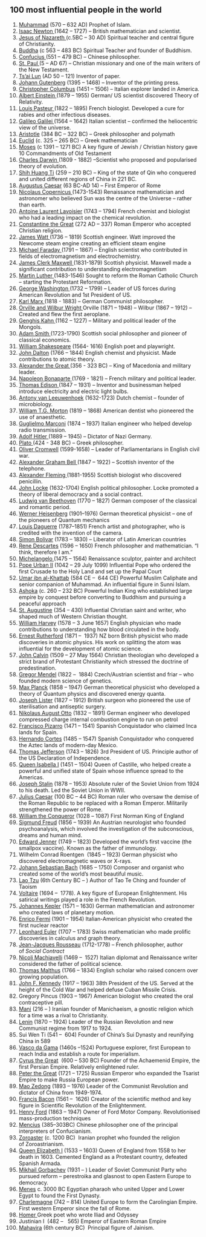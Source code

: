 <h2>100 most influential people in the world </h2>

<ol>
<li><a href="https://www.biographyonline.net/spiritual/muhammad.html">Muhammad</a>&nbsp;(570 &ndash; 632 AD) Prophet of Islam.</li>
<li><a href="https://www.biographyonline.net/scientists/isaac-newton.html">Isaac Newton&nbsp;</a>(1642 &ndash; 1727) &ndash; British mathematician and scientist.</li>
<li><a href="https://www.biographyonline.net/spiritual/jesus-christ.html">Jesus of Nazareth&nbsp;</a>(c.5BC &ndash; 30 AD) Spiritual teacher and central figure of Christianity.</li>
<li><a href="https://www.biographyonline.net/spiritual/buddha.html">Buddha</a>&nbsp;(c 563 &ndash; 483 BC) Spiritual Teacher and founder of Buddhism.</li>
<li><a href="https://www.biographyonline.net/poets/confucius.html">Confucius&nbsp;</a>(551 &ndash; 479 BC) &ndash; Chinese philosopher.</li>
<li><a href="https://www.biographyonline.net/spiritual/st-paul.html">St. Paul&nbsp;</a>(5 &ndash; AD 67) &ndash; Christian missionary and one of the main writers of the New Testament.</li>
<li><a href="https://www.biographyonline.net/business/cai-lun.html">Ts&rsquo;ai Lun</a>&nbsp;(AD 50 &ndash; 121) Inventor of paper.</li>
<li><a href="https://www.biographyonline.net/business/j-gutenberg.html">Johann Gutenberg</a>&nbsp;(1395 &ndash; 1468) &ndash; Inventor of the printing press.</li>
<li><a href="https://www.biographyonline.net/adventurers/christopher-columbus.html">Christopher Columbus</a>&nbsp;(1451 &ndash; 1506) &ndash; Italian explorer landed in America.</li>
<li><a href="https://www.biographyonline.net/scientists/albert-einstein.html">Albert Einstein&nbsp;</a>(1879 &ndash; 1955) German/ US scientist discovered Theory of Relativity.</li>
<li><a href="https://www.biographyonline.net/scientists/louis-pasteur.html">Louis Pasteur&nbsp;</a>(1822 &ndash; 1895) French biologist. Developed&nbsp;a cure for rabies and other infectious diseases.</li>
<li><a href="https://www.biographyonline.net/scientists/galileo.html">Galileo Galilei&nbsp;</a>(1564 &ndash; 1642) Italian scientist &ndash; confirmed the heliocentric view of the universe.</li>
<li><a href="https://www.biographyonline.net/scientists/aristotle.html">Aristotle</a>&nbsp;(384 BC &ndash; 322 BC) &ndash; Greek philosopher and polymath</li>
<li><a href="https://www.biographyonline.net/scientists/euclid.html">Euclid</a>&nbsp;(c. 325 &ndash; 265 BC) &ndash; Greek mathematician</li>
<li><a href="https://www.biographyonline.net/spiritual/moses.html">Moses</a>&nbsp;(c 1391 &ndash; 1271 BC) A key figure of Jewish / Christian history gave 10 Commandments of Old Testament</li>
<li><a href="https://www.biographyonline.net/scientists/charles-darwin.html">Charles Darwin&nbsp;</a>(1809 - 1882) &ndash;Scientist who proposed and popularised theory of evolution.</li>
<li><a href="https://www.biographyonline.net/military/emperor-qin-shi-huang-biography.html">Shih Huang Ti</a>&nbsp;(259 &ndash; 210 BC) &ndash; King of the state of Qin who conquered and united different regions of China in 221 BC.</li>
<li><a href="https://www.biographyonline.net/military/augustus-caesar-biography.html">Augustus Caesar</a>&nbsp;(63 BC-AD 14) &ndash; First Emperor of Rome</li>
<li><a href="https://www.biographyonline.net/scientists/copernicus.html">Nicolaus Copernicus&nbsp;</a>(1473-1543) Renaissance mathematician and astronomer who believed Sun was the centre of the Universe &ndash; rather than earth.</li>
<li><a href="https://www.biographyonline.net/scientists/antoine-lavoisier-biography.html">Antoine Laurent Lavoisier</a>&nbsp;(1743 &ndash; 1794) French chemist and biologist who had a leading impact on the chemical revolution.</li>
<li><a href="https://www.biographyonline.net/military/constantine.html">Constantine the Great</a>&nbsp;(<span class="st">272 AD &ndash; 337) Roman Emperor who accepted Christian religion.</span></li>
<li><a href="https://www.biographyonline.net/scientists/james-watt.html">James Watt&nbsp;</a>(1736 &ndash; 1819) Scottish engineer. Watt improved the Newcome steam engine creating an efficient steam engine</li>
<li><a href="https://www.biographyonline.net/scientists/michael-faraday.html">Michael Faraday&nbsp;</a>(1791 &ndash; 1867) &ndash; English scientist who contributed in fields of electromagnetism and electrochemistry.</li>
<li><a href="https://www.biographyonline.net/scientists/james-maxwell.html">James Clerk Maxwell&nbsp;</a>(1831-1879) Scottish physicist. Maxwell made a significant contribution to understanding electromagnetism</li>
<li><a href="https://www.biographyonline.net/spiritual/martin-luther.html">Martin Luther&nbsp;</a>(1483-1546) Sought to reform the Roman Catholic Church &ndash; starting the Protestant Reformation.</li>
<li><a href="https://www.biographyonline.net/politicians/american/george-washington.html">George Washington&nbsp;</a>(1732 &ndash; 1799) &ndash; Leader of US forces during American Revolution and 1st President of US.</li>
<li><a href="https://www.biographyonline.net/writers/karl-marx.html">Karl Marx&nbsp;</a>(1818 - 1883) &ndash; German Communist philosopher.</li>
<li><a href="https://www.biographyonline.net/scientists/inventors/wright-brothers.html">Orville and Wilbur Wright&nbsp;</a>Orville (1871 &ndash; 1948) &ndash; Wilbur (1867 &ndash; 1912) &ndash; Created and flew the first aeroplane.</li>
<li><a href="https://www.biographyonline.net/military/genghis-khan.html">Genghis Kahn&nbsp;</a>(1162 &ndash; 1227) &ndash; Military and political leader of the Mongols.</li>
<li><a href="https://www.biographyonline.net/writers/adam-smith.html">Adam Smith&nbsp;</a>(1723-1790) Scottish social philosopher and pioneer of classical economics.</li>
<li><a href="https://www.biographyonline.net/poets/william_shakespeare.html">William Shakespeare</a>&nbsp;(1564- 1616) English poet and playwright.</li>
<li><a href="https://www.biographyonline.net/scientists/john-dalton-biography.html">John Dalton</a>&nbsp;(1766 &ndash; 1844) English chemist and physicist. Made contributions to atomic theory.</li>
<li><a href="https://www.biographyonline.net/military/alexander-the-great.html">Alexander the Great&nbsp;</a>(356 - 323 BC) &ndash; King of Macedonia and military leader.</li>
<li><a href="https://www.biographyonline.net/military/napoleon.html">Napoleon Bonaparte&nbsp;</a>(1769 - 1821) &ndash; French military and political leader.</li>
<li><a href="https://www.biographyonline.net/scientists/thomas-edison.html">Thomas Edison&nbsp;</a>(1847 &ndash; 1931) &ndash; Inventor and businessman helped introduce electricity and electric light bulbs.</li>
<li><a href="https://www.biographyonline.net/scientists/antony-van-leeuwenhoek-biography.html">Antony van Leeuwenhoek</a>&nbsp;(1632-1723) Dutch chemist &ndash; founder of microbiology.</li>
<li><a href="https://www.biographyonline.net/scientists/william-t-g-morton-biography.html">William T.G. Morton</a>&nbsp;(1819 &ndash; 1868) American dentist who pioneered the use&nbsp;of anaesthetic.</li>
<li><a href="https://www.biographyonline.net/scientists/guglielmo-marconi-biography.html">Guglielmo Marconi</a>&nbsp;(1874 &ndash; 1937) Italian engineer who helped develop radio transmission.</li>
<li><a href="https://www.biographyonline.net/military/adolf-hitler.html">Adolf Hitler&nbsp;</a>(1889 &ndash; 1945) &ndash; Dictator of Nazi Germany.</li>
<li><a href="https://www.biographyonline.net/writers/plato.html">Plato&nbsp;</a>(424 - 348 BC) &ndash; Greek philosopher.</li>
<li><a href="https://www.biographyonline.net/british/oliver-cromwell.html">Oliver Cromwell</a>&nbsp;(1599-1658) &ndash; Leader of Parliamentarians in English civil war.</li>
<li><a href="https://www.biographyonline.net/scientists/alexander-bell.html">Alexander Graham Bell&nbsp;</a>(1847 &ndash; 1922) &ndash; Scottish inventor of the telephone.</li>
<li><a href="https://www.biographyonline.net/scientists/alex-fleming.html">Alexander Fleming&nbsp;</a>(1881-1955) Scottish biologist who discovered penicillin.</li>
<li><a href="https://www.biographyonline.net/writers/john-locke-biography.html">John Locke</a>&nbsp;(1632-1704) English political philosopher. Locke promoted a theory of liberal democracy and a social contract.</li>
<li><a href="https://www.biographyonline.net/music/beethoven.html">Ludwig van Beethoven</a>&nbsp;(1770 &ndash; 1827) German composer of the classical and romantic period.</li>
<li><a href="https://www.biographyonline.net/scientists/werner-heisenberg-biography.html">Werner Heisenberg</a>&nbsp;<span class="st">(1901&ndash;1976)</span>&nbsp;German theoretical physicist &ndash; one of the pioneers of Quantum mechanics</li>
<li><a href="https://www.biographyonline.net/scientists/louis-daguerre-biography.html">Louis Daguerre</a>&nbsp;<span class="st">(1787&ndash;1851)</span>&nbsp;French artist and photographer, who is credited with the invention of the camera.</li>
<li><a title="Simon Bolivar Biography" href="https://www.biographyonline.net/politicians/american/simon-bolivar.html">Simon Bolivar</a>&nbsp;(1783 &ndash; 1830) &ndash; Liberator of Latin American countries</li>
<li><a href="https://www.biographyonline.net/writers/rene-descartes.html">Rene Descartes</a>&nbsp;(1596 &ndash; 1650) French philosopher and mathematician. &ldquo;I think, therefore I am.&rdquo;</li>
<li><a href="https://www.biographyonline.net/artists/michelangelo.html">Michelangelo&nbsp;</a>(1475 &ndash; 1564) Renaissance sculptor, painter and architect</li>
<li><a href="https://www.biographyonline.net/people/pope-urban-ii-biography.html">Pope Urban II</a>&nbsp;(1042&nbsp;&ndash; 29 July 1099) Influential Pope who ordered the first Crusade to the Holy Land and set up the Papal Court</li>
<li><a href="https://www.biographyonline.net/military/umar.html">Umar ibn al-Khattab</a>&nbsp;(584 CE &ndash;&nbsp; 644 CE) Powerful Muslim Caliphate and senior companion of Muhammad. An influential figure in Sunni Islam.</li>
<li><a href="https://www.biographyonline.net/royalty/ashoka-biography.html">Ashoka</a>&nbsp;(c. 260 &ndash; 232 BC) Powerful Indian King who established large empire by conquest before converting to Buddhism and pursuing a peaceful approach</li>
<li><a href="https://www.biographyonline.net/st-augustine-hippo-biography.html">St. Augustine</a>&nbsp;(354 &ndash; 430) Influential Christian saint and writer, who shaped much of Western Christian thought.</li>
<li><a href="https://www.biographyonline.net/scientists/william-harvey.html">William Harvey</a>&nbsp;(1578 &ndash; 3 June 1657) English physician who made contributions to understanding how blood circulated in the body.</li>
<li><a href="https://www.biographyonline.net/scientists/ernest-rutherford-biography.html">Ernest Rutherford</a>&nbsp;(1871&nbsp;&ndash;&nbsp; 1937) NZ born British physicist who made discoveries in atomic physics. His work on splitting the atom was influential for the development of atomic science.</li>
<li><a href="https://www.biographyonline.net/spiritual/john-calvin-biography.html">John Calvin</a>&nbsp;(1509&nbsp;&ndash; 27 May 1564) Christian theologian who developed a strict brand of Protestant Christianity which stressed the doctrine of predestination.</li>
<li><a href="https://www.biographyonline.net/scientists/gregor-mendel.html">Gregor Mendel</a>&nbsp;(1822<sup id="cite_ref-2" class="reference"></sup>&nbsp;&ndash;&nbsp; 1884) Czech/Austrian scientist and friar &ndash; who founded modern science of genetics.</li>
<li><a href="https://www.biographyonline.net/scientists/max-planck-biography.html">Max Planck</a>&nbsp;(1858 &ndash; 1947)&nbsp;German&nbsp;theoretical physicist who developed a theory of Quantum physics and discovered energy quanta.</li>
<li><a href="https://www.biographyonline.net/scientists/joseph-lister.html">Joseph Lister</a>&nbsp;(1827&nbsp;&ndash; 1912) British surgeon who pioneered the&nbsp;use of sterilisation and antiseptic surgery.</li>
<li><a href="https://www.biographyonline.net/scientists/nikolaus-otto-biography.html">Nikolaus August Otto</a>&nbsp;(1832 &ndash;&nbsp;1891) German engineer who developed compressed charge internal combustion engine to run on petrol</li>
<li><a href="https://www.biographyonline.net/military/francisco-pizarro-biography.html">Francisco Pizarro</a>&nbsp;(1471&nbsp;&ndash; 1541) Spanish Conquistador who claimed Inca lands for Spain.</li>
<li><a href="https://www.biographyonline.net/military/hernan-cortes-biography.html">Hernando Cortes</a>&nbsp;(1485 &ndash;&nbsp;1547) Spanish Conquistador who conquered the Aztec lands of modern-day Mexico.</li>
<li><a href="https://www.biographyonline.net/thomas_jefferson.html">Thomas Jefferson</a>&nbsp;(1743 &ndash; 1826) 3rd President of US. Principle author of the US Declaration of Independence.</li>
<li><a href="https://www.biographyonline.net/royalty/isabella-i.html">Queen Isabella I</a>&nbsp;(1451 &ndash; 1504) Queen of Castille, who helped create a powerful and unified state of Spain whose influence spread to the Americas.</li>
<li><a href="https://www.biographyonline.net/politicians/russian/joseph-stalin.html">Joseph Stalin</a>&nbsp;(1878 &ndash; 1953) Absolute ruler of the Soviet Union from 1924 to his death. Led the Soviet Union in WWII.</li>
<li><a href="https://www.biographyonline.net/military/julius-caesar.html">Julius Caesar</a>&nbsp;(100 BC &ndash; 44 BC) Roman ruler who oversaw the demise of the Roman Republic to be replaced with a Roman Emperor. Militarily strengthened the power of Rome.</li>
<li><a href="https://www.biographyonline.net/military/william-the-conqueror.html">William the Conqueror</a>&nbsp;(1028<sup id="cite_ref-Bates33_1-1" class="reference"></sup>&nbsp;&ndash; 1087) First Norman King of England</li>
<li><a href="https://www.biographyonline.net/scientists/sigmund-freud-biography.html">Sigmund Freud</a>&nbsp;(1856 &ndash; 1939) An Austrian&nbsp;neurologist&nbsp;who founded psychoanalysis, which involved the investigation of the subconscious, dreams and human mind.</li>
<li><a href="https://www.biographyonline.net/scientists/edward-jenner.html">Edward Jenner</a>&nbsp;(1749 &ndash; 1823) Developed the world&rsquo;s first vaccine (the smallpox vaccine). Known as the father of immunology.</li>
<li>Wilhelm Conrad Roentgen&nbsp; (1845&nbsp;&ndash; 1923) German physicist who discovered electromagnetic waves or X-rays.</li>
<li><a title="J.S. Bach Biography" href="https://www.biographyonline.net/music/j-s-bach.html">Johann Sebastian Bach</a>&nbsp;(1685&nbsp;&ndash; 1750) Composer and organist who created some of the world&rsquo;s most beautiful music.</li>
<li><a href="https://www.biographyonline.net/writers/lao-tzu.html">Lao Tzu</a>&nbsp;(6th Century BC &ndash; ) Author of Tao Te Ching and founder of Taoism</li>
<li><a href="https://www.biographyonline.net/writers/voltaire.html">Voltaire</a>&nbsp;(1694 &ndash;&nbsp; 1778). A key figure of European Enlightenment. His satirical writings played a role in the French Revolution.</li>
<li><a href="https://www.biographyonline.net/scientists/johannes-kepler.html">Johannes Kepler</a>&nbsp;(1571 &ndash; 1630) German&nbsp;mathematician and astronomer who created laws of planetary motion.</li>
<li><a href="https://www.biographyonline.net/scientists/enrico-fermi.html">Enrico Fermi</a>&nbsp;(1901&nbsp;&ndash; 1954) Italian-American physicist who created the first nuclear reactor</li>
<li><a href="https://www.biographyonline.net/scientists/leonhard-euler-biography.html">Leonhard Euler</a>&nbsp;(1707&nbsp;&ndash; 1783) Swiss mathematician who made prolific discoveries in calculus and graph theory.</li>
<li><a href="https://www.biographyonline.net/writers/jean-jacques-rousseau.html">Jean-Jacques Rousseau</a>&nbsp;(1712-1778) &ndash; French philosopher, author of&nbsp;<em>Social Contract</em></li>
<li><a href="https://www.biographyonline.net/writers/niccolo-machiavelli.html">Nicoli Machiavelli</a>&nbsp;(1469 &ndash;&nbsp; 1527) Italian diplomat and Renaissance writer considered the father of political science.</li>
<li><a href="https://www.biographyonline.net/people/famous/thomas-malthus.html">Thomas Malthus</a>&nbsp;(1766&nbsp;&ndash; 1834) English scholar who raised concern over growing population.</li>
<li><a href="https://www.biographyonline.net/politicians/american/j-f-kennedy.html">John F. Kennedy</a>&nbsp;(1917 &ndash; 1963) 38th President of the US. Served at the height of the Cold War and helped defuse Cuban Missile Crisis.</li>
<li>Gregory Pincus (1903 &ndash; 1967) American biologist who created the oral contraceptive pill.</li>
<li><a href="https://www.biographyonline.net/spiritual/mani-biography.html">Mani</a>&nbsp;(216 &ndash; ) Iranian founder of&nbsp;Manichaeism, a&nbsp;gnostic&nbsp;religion which for a time was a rival to Christianity.</li>
<li><a href="https://www.biographyonline.net/politicians/russian/lenin.html">Lenin</a>&nbsp;(1870 &ndash; 1924) Leader of the Russian Revolution and new Communist regime from 1917 to 1924.</li>
<li>Sui Wen Ti (541 &ndash;&nbsp; 604) Founder of China&rsquo;s Sui Dynasty and reunifying China in 589</li>
<li><a href="https://www.biographyonline.net/people/vasco-de-gama-biography.html">Vasco da Gama</a>&nbsp;(1460s &ndash;1524) Portuguese explorer, first European to reach India and establish a route for imperialism.</li>
<li><a href="https://www.biographyonline.net/military/cyrus-the-great-biography.html">Cyrus the Great</a>&nbsp; (600 &ndash; 530&nbsp;BC) Founder of the Achaemenid Empire, the first&nbsp;Persian Empire. Relatively enlightened ruler.</li>
<li><a href="https://www.biographyonline.net/royalty/peter-the-great-biography.html">Peter the Great</a>&nbsp;(1721&nbsp;&ndash; 1725) Russian Emperor who expanded the Tsarist Empire to make Russia European power.</li>
<li><a href="https://www.biographyonline.net/politicians/asia/chairman-mao.html">Mao Zedong</a>&nbsp;(1893&nbsp;&ndash; 1976) Leader of the Communist Revolution and dictator of China from 1949-1974.</li>
<li><a href="https://www.biographyonline.net/scientists/francis-bacon-biography.html">Francis Bacon</a>&nbsp;(1561&nbsp;&ndash;&nbsp; 1626) Creator of the scientific method and key figure in Scientific Revolution of the Enlightenment.</li>
<li><a href="https://www.biographyonline.net/business/henry-ford.html">Henry Ford</a>&nbsp;(1863 &ndash; 1947) Owner of Ford Motor Company. Revolutionised mass-production techniques</li>
<li><a href="https://www.biographyonline.net/writers/mencius-biography.html">Mencius</a>&nbsp;(385&ndash;303BC) Chinese philosopher one of the principal interpreters of Confucianism.</li>
<li><a href="https://www.biographyonline.net/spiritual/zoroaster-biography.html">Zoroaster</a>&nbsp;(c. 1200 BC)&nbsp; Iranian prophet who founded the religion of&nbsp;Zoroastrianism.</li>
<li><a href="https://www.biographyonline.net/royalty/elizabeth/queen-elizabeth-I.html">Queen Elizabeth I</a>&nbsp;(1533 &ndash; 1603) Queen of England from 1558 to her death in 1603. Cemented England as a Protestant country, defeated Spanish Armada.</li>
<li><a href="https://www.biographyonline.net/politicians/russian/mikhail-gorbachev.html">Mikhail Gorbachev</a>&nbsp;(1931 &ndash; ) Leader of Soviet Communist Party who pursued reform &ndash; perestroika and glasnost to open Eastern Europe to democracy.</li>
<li><a href="https://www.biographyonline.net/royalty/menes-biography.html">Menes</a>&nbsp;c. 3000 BC Egyptian pharaoh who&nbsp;united&nbsp;Upper and Lower Egypt to found the&nbsp;First Dynasty.</li>
<li><a href="https://www.biographyonline.net/politicians/europe/charlemagne.html">Charlemagne</a>&nbsp;(742 &ndash; 814) United Europe to form&nbsp;the Carolingian Empire. First western Emperor since the fall of Rome.</li>
<li><a title="Homer Biography" href="https://www.biographyonline.net/poets/homer.html">Homer&nbsp;</a>Greek poet who wrote&nbsp;Iliad&nbsp;and&nbsp;Odyssey</li>
<li>Justinian I&nbsp; (482 &ndash;&nbsp; &nbsp;565) Emperor of Eastern Roman Empire</li>
<li><a href="https://www.biographyonline.net/spiritual/mahavira.html">Mahavira</a>&nbsp;(6th&nbsp;century BC)&nbsp; Principal figure of Jainism.</li>
</ol>
